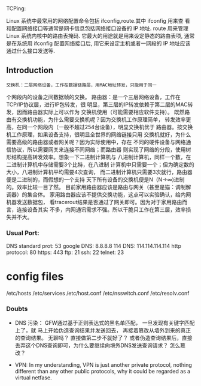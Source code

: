 # 
TCPing: 

Linux 系统中最常用的网络配置命令包括 ifconfig,route.其中 ifconfig 用来查
看和配置网络接口等通常是网卡信息包括网络接口设备的 IP 地址. route 用来管理 
Linux 系统内核中的路由表掩码. 它最大的用途就是用来设定静态的路由表项, 通常
是在系统用 ifconfig 配置网络接口后, 用它来设定主机或者一网段的 IP 地址应该
通过什么接口发送等.


Introduction
--------------
    交换机：二层网络设备，工作在数据链路层，用MAC地址转发，只能用于同一
个网段内的设备之间数据帧的交换。
    路由器：是一个三层网络设备，工作在TCP/IP协议层，进行IP包转发，很
明显，第三层的IP转发依赖于第二层的MAC转发，因而路由器实际上可以作为
交换机使用（可能需要相应软件支持）。
    既然路由有交换机功能，为什么需要交换机呢？因为交换机工作原理简单，
转发效率更高，在同一个网段内（一般不超过254台设备），明显交换机优于
路由器。按交换机工作原理，如果设备支持，很明显全世界的网络链接只用
交换机就好，为什么需要高级的路由器或者网关呢？因为实际使用中，存在
不同的硬件设备与网络通信协议，所以需要网关来连接不同网络；而路由器
则实现了网络的分段，使用树形结构提高转发效率。想象一下二进制计算机与
八进制计算机，同样一个数，在二进制计算机中存储需要3个比特，在八进制
计算机中只需要一个；但为确定数的大小，八进制计算机平均需要4次查询，
而二进制计算机只需要3次就行，路由器便是二进制的，而假想的一个支持
天下所有设备的交换机便是N（N->∞)进制的。效率比较一目了然。
    目前家用路由器应该是路由与网关（甚至是猫：调制解调器）的集合体。
家用路由器应该不提供交换功能，这点可以实验确认，给内网机器发送数据包，
看tracerout结果是否通过了网关即可。因为对于家用路由而言，连接设备其实
不多，内网通讯需求不强。所以干脆只工作在第三层，效率损失并不大。



### Usual Port:
DNS standard prot: 53
    google DNS: 8.8.8.8
    114 DNS:	114.114.114.114
http protocol: 80
https:	443
ftp:	21
ssh:	22
telnet:	23


# config files
/etc/hosts
/etc/services
/etc/host.conf
/etc/nsswitch.conf
/etc/resolv.conf

### Doubts
* DNS 污染： GFW通过基于正则表达式的黑名单匹配， 一旦发现有关键字匹配上了，就
马上开始伪造查询结果并发送回去， 再接着篡改从墙外到来的真正的查询结果。
无聊吗？ 直接做第二步不就好了？ 或者伪造查询结果后，直接丢弃这个DNS查询即可，为什么要继续向境外DNS发送查询请求？ 怎么篡改？ 

* VPN: In my understanding, VPN is just another private protocol, nothing different
  than any other public protocols, why it could be regarded as a virtual netfase.
